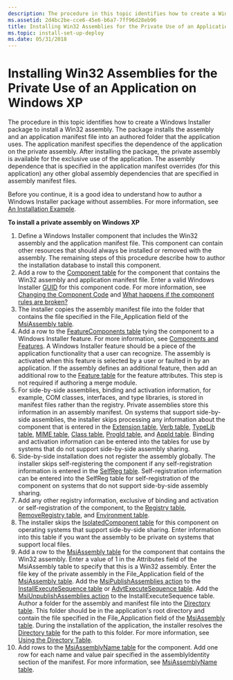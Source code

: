 ```yaml
---
description: The procedure in this topic identifies how to create a Windows Installer package to install a Win32 assembly.
ms.assetid: 2d4bc2be-cce6-45e6-b6a7-7ff96d28eb96
title: Installing Win32 Assemblies for the Private Use of an Application on Windows XP
ms.topic: install-set-up-deploy
ms.date: 05/31/2018
---
```


# Installing Win32 Assemblies for the Private Use of an Application on Windows XP

The procedure in this topic identifies how to create a Windows Installer package to install a Win32 assembly. The package installs the assembly and an application manifest file into an authored folder that the application uses. The application manifest specifies the dependence of the application on the private assembly. After installing the package, the private assembly is available for the exclusive use of the application. The assembly dependence that is specified in the application manifest overrides (for this application) any other global assembly dependencies that are specified in assembly manifest files.

Before you continue, it is a good idea to understand how to author a Windows Installer package without assemblies. For more information, see [An Installation Example](an-installation-example.md).

**To install a private assembly on Windows XP**

1.  Define a Windows Installer component that includes the Win32 assembly and the application manifest file. This component can contain other resources that should always be installed or removed with the assembly. The remaining steps of this procedure describe how to author the installation database to install this component.
2.  Add a row to the [Component table](component-table.md) for the component that contains the Win32 assembly and application manifest file. Enter a valid Windows Installer [GUID](guid.md) for this component code. For more information, see [Changing the Component Code](changing-the-component-code.md) and [What happens if the component rules are broken?](what-happens-if-the-component-rules-are-broken.md)
3.  The installer copies the assembly manifest file into the folder that contains the file specified in the File\_Application field of the [MsiAssembly table](msiassembly-table.md).
4.  Add a row to the [FeatureComponents table](featurecomponents-table.md) tying the component to a Windows Installer feature. For more information, see [Components and Features](components-and-features.md). A Windows Installer feature should be a piece of the application functionality that a user can recognize. The assembly is activated when this feature is selected by a user or faulted in by an application. If the assembly defines an additional feature, then add an additional row to the [Feature table](feature-table.md) for the feature attributes. This step is not required if authoring a merge module.
5.  For side-by-side assemblies, binding and activation information, for example, COM classes, interfaces, and type libraries, is stored in manifest files rather than the registry. Private assemblies store this information in an assembly manifest. On systems that support side-by-side assemblies, the installer skips processing any information about the component that is entered in the [Extension table](extension-table.md), [Verb table](verb-table.md), [TypeLib table](typelib-table.md), [MIME table](mime-table.md), [Class table](class-table.md), [ProgId table](progid-table.md), and [AppId table](appid-table.md). Binding and activation information can be entered into the tables for use by systems that do not support side-by-side assembly sharing.
6.  Side-by-side installation does not register the assembly globally. The installer skips self-registering the component if any self-registration information is entered in the [SelfReg table](selfreg-table.md). Self-registration information can be entered into the SelfReg table for self-registration of the component on systems that do not support side-by-side assembly sharing.
7.  Add any other registry information, exclusive of binding and activation or self-registration of the component, to the [Registry table](registry-table.md), [RemoveRegistry table](removeregistry-table.md), and [Environment table](environment-table.md).
8.  The installer skips the [IsolatedComponent table](isolatedcomponent-table.md) for this component on operating systems that support side-by-side sharing. Enter information into this table if you want the assembly to be private on systems that support local files.
9.  Add a row to the [MsiAssembly table](msiassembly-table.md) for the component that contains the Win32 assembly. Enter a value of 1 in the Attributes field of the MsiAssembly table to specify that this is a Win32 assembly. Enter the file key of the private assembly in the File\_Application field of the [MsiAssembly table](msiassembly-table.md). Add the [MsiPublishAssemblies action](msipublishassemblies-action.md) to the [InstallExecuteSequence table](installexecutesequence-table.md) or [AdvtExecuteSequence table](advtexecutesequence-table.md). Add the [MsiUnpublishAssemblies action](msiunpublishassemblies-action.md) to the InstallExecuteSequence table. Author a folder for the assembly and manifest file into the [Directory table](directory-table.md). This folder should be in the application's root directory and contain the file specified in the File\_Application field of the [MsiAssembly table](msiassembly-table.md). During the installation of the application, the installer resolves the [Directory table](directory-table.md) for the path to this folder. For more information, see [Using the Directory Table](using-the-directory-table.md).
10. Add rows to the [MsiAssemblyName table](msiassemblyname-table.md) for the component. Add one row for each name and value pair specified in the assemblyIdentity section of the manifest. For more information, see [MsiAssemblyName table](msiassemblyname-table.md).

 

 



